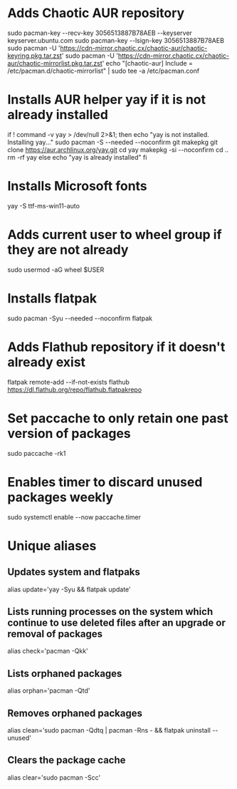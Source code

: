 # Adds Chaotic AUR repository
sudo pacman-key --recv-key 3056513887B78AEB --keyserver keyserver.ubuntu.com
sudo pacman-key --lsign-key 3056513887B78AEB
sudo pacman -U 'https://cdn-mirror.chaotic.cx/chaotic-aur/chaotic-keyring.pkg.tar.zst'
sudo pacman -U 'https://cdn-mirror.chaotic.cx/chaotic-aur/chaotic-mirrorlist.pkg.tar.zst'
echo "[chaotic-aur]
Include = /etc/pacman.d/chaotic-mirrorlist" | sudo tee -a /etc/pacman.conf

# Installs AUR helper yay if it is not already installed
if ! command -v yay > /dev/null 2>&1; then
  echo "yay is not installed. Installing yay..."
  sudo pacman -S --needed --noconfirm git makepkg
  git clone https://aur.archlinux.org/yay.git
  cd yay
  makepkg -si --noconfirm
  cd ..
  rm -rf yay
else
  echo "yay is already installed"
fi

# Installs Microsoft fonts
yay -S ttf-ms-win11-auto

# Adds current user to wheel group if they are not already
sudo usermod -aG wheel $USER

# Installs flatpak
sudo pacman -Syu --needed --noconfirm flatpak

# Adds Flathub repository if it doesn't already exist
flatpak remote-add --if-not-exists flathub https://dl.flathub.org/repo/flathub.flatpakrepo

# Set paccache to only retain one past version of packages
sudo paccache -rk1

# Enables timer to discard unused packages weekly
sudo systemctl enable --now paccache.timer

# Unique aliases
## Updates system and flatpaks
alias update='yay -Syu && flatpak update'

## Lists running processes on the system which continue to use deleted files after an upgrade or removal of packages
alias check='pacman -Qkk'

## Lists orphaned packages
alias orphan='pacman -Qtd'

## Removes orphaned packages
alias clean='sudo pacman -Qdtq | pacman -Rns - && flatpak uninstall --unused'

## Clears the package cache
alias clear='sudo pacman -Scc'
